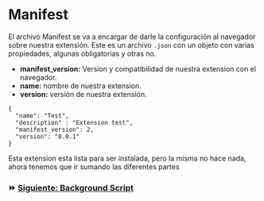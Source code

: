 # Manifest

El archivo Manifest se va a encargar de darle la configuración al navegador sobre nuestra extensión. Este es un archivo `.json` con un objeto con varias propiedades, algunas obligatorias y otras no.


* **manifest_version:** Version y compatibilidad de nuestra extension con el navegador.
* **name:** nombre de nuestra extension.
* **version:** versión de nuestra extensión.

```
{
  "name": "Test",
  "description" : "Extension test",
  "manifest_version": 2,
  "version": "0.0.1"
}
```

Esta extension esta lista para ser instalada, pero la misma no hace nada, ahora tenemos que ir sumando las diferentes partes


### ⏩ [Siguiente: Background Script](../04_contentScript.md)